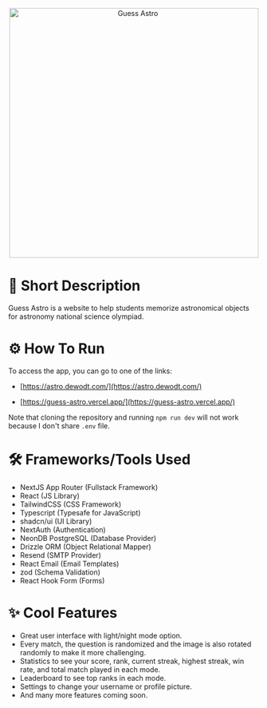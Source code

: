 <p align="center">
<img src="https://astro.dewodt.com/guess-astro-full.png" alt="Guess Astro" width="500">
</p>

# 🔭 Short Description

Guess Astro is a website to help students memorize astronomical objects for astronomy national science olympiad.

# ⚙️ How To Run

To access the app, you can go to one of the links:

- [https://astro.dewodt.com/](https://astro.dewodt.com/)

- [https://guess-astro.vercel.app/](https://guess-astro.vercel.app/)

Note that cloning the repository and running `npm run dev` will not work because I don't share `.env` file.

# 🛠️ Frameworks/Tools Used

- NextJS App Router (Fullstack Framework)
- React (JS Library)
- TailwindCSS (CSS Framework)
- Typescript (Typesafe for JavaScript)
- shadcn/ui (UI Library)
- NextAuth (Authentication)
- NeonDB PostgreSQL (Database Provider)
- Drizzle ORM (Object Relational Mapper)
- Resend (SMTP Provider)
- React Email (Email Templates)
- zod (Schema Validation)
- React Hook Form (Forms)

# ✨ Cool Features

- Great user interface with light/night mode option.
- Every match, the question is randomized and the image is also rotated randomly to make it more challenging.
- Statistics to see your score, rank, current streak, highest streak, win rate, and total match played in each mode.
- Leaderboard to see top ranks in each mode.
- Settings to change your username or profile picture.
- And many more features coming soon.
